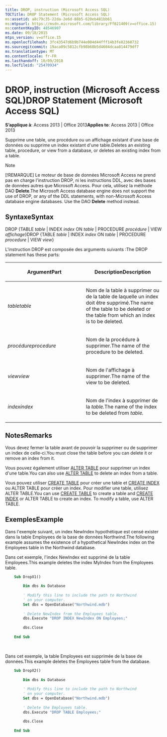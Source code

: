 ```yaml
---
title: DROP, instruction (Microsoft Access SQL)
TOCTitle: DROP Statement (Microsoft Access SQL)
ms:assetid: a8c79c35-22da-2e6d-88b5-620eb481bb61
ms:mtpsurl: https://msdn.microsoft.com/library/Ff821409(v=office.15)
ms:contentKeyID: 48546907
ms.date: 09/18/2015
mtps_version: v=office.15
ms.openlocfilehash: 3fc43547d6b9b744e004d44fff14b3fe82360732
ms.sourcegitcommit: 19aca09c5812cfb98b68b5d4604dcaa814479df7
ms.translationtype: MT
ms.contentlocale: fr-FR
ms.lasthandoff: 10/09/2018
ms.locfileid: "25470934"
---
```

# <a name="drop-statement-microsoft-access-sql"></a><span data-ttu-id="47d8e-102">DROP, instruction (Microsoft Access SQL)</span><span class="sxs-lookup"><span data-stu-id="47d8e-102">DROP Statement (Microsoft Access SQL)</span></span>

<span data-ttu-id="47d8e-103">**S’applique à**: Access 2013 | Office 2013</span><span class="sxs-lookup"><span data-stu-id="47d8e-103">**Applies to**: Access 2013 | Office 2013</span></span>

<span data-ttu-id="47d8e-104">Supprime une table, une procédure ou un affichage existant d'une base de données ou supprime un index existant d'une table.</span><span class="sxs-lookup"><span data-stu-id="47d8e-104">Deletes an existing table, procedure, or view from a database, or deletes an existing index from a table.</span></span>

> [!NOTE]
> <span data-ttu-id="47d8e-p101">[!REMARQUE] Le moteur de base de données Microsoft Access ne prend pas en charge l'instruction DROP, ni les instructions DDL, avec des bases de données autres que Microsoft Access. Pour cela, utilisez la méthode DAO **Delete**.</span><span class="sxs-lookup"><span data-stu-id="47d8e-p101">The Microsoft Access database engine does not support the use of DROP, or any of the DDL statements, with non-Microsoft Access database engine databases. Use the DAO **Delete** method instead.</span></span>

## <a name="syntax"></a><span data-ttu-id="47d8e-107">Syntaxe</span><span class="sxs-lookup"><span data-stu-id="47d8e-107">Syntax</span></span>

<span data-ttu-id="47d8e-108">DROP {TABLE *table* | INDEX *index* ON *table* | PROCEDURE *procédure* | VIEW *affichage*}</span><span class="sxs-lookup"><span data-stu-id="47d8e-108">DROP {TABLE *table* | INDEX *index* ON *table* | PROCEDURE *procedure* | VIEW *view*}</span></span>

<span data-ttu-id="47d8e-109">L'instruction DROP est composée des arguments suivants :</span><span class="sxs-lookup"><span data-stu-id="47d8e-109">The DROP statement has these parts:</span></span>

<table>
<colgroup>
<col style="width: 50%" />
<col style="width: 50%" />
</colgroup>
<thead>
<tr class="header">
<th><p><span data-ttu-id="47d8e-110">Argument</span><span class="sxs-lookup"><span data-stu-id="47d8e-110">Part</span></span></p></th>
<th><p><span data-ttu-id="47d8e-111">Description</span><span class="sxs-lookup"><span data-stu-id="47d8e-111">Description</span></span></p></th>
</tr>
</thead>
<tbody>
<tr class="odd">
<td><p><span data-ttu-id="47d8e-112"><em>table</em></span><span class="sxs-lookup"><span data-stu-id="47d8e-112"><em>table</em></span></span></p></td>
<td><p><span data-ttu-id="47d8e-113">Nom de la table à supprimer ou de la table de laquelle un index doit être supprimé.</span><span class="sxs-lookup"><span data-stu-id="47d8e-113">The name of the table to be deleted or the table from which an index is to be deleted.</span></span></p></td>
</tr>
<tr class="even">
<td><p><span data-ttu-id="47d8e-114"><em>procédure</em></span><span class="sxs-lookup"><span data-stu-id="47d8e-114"><em>procedure</em></span></span></p></td>
<td><p><span data-ttu-id="47d8e-115">Nom de la procédure à supprimer.</span><span class="sxs-lookup"><span data-stu-id="47d8e-115">The name of the procedure to be deleted.</span></span></p></td>
</tr>
<tr class="odd">
<td><p><span data-ttu-id="47d8e-116"><em>view</em></span><span class="sxs-lookup"><span data-stu-id="47d8e-116"><em>view</em></span></span></p></td>
<td><p><span data-ttu-id="47d8e-117">Nom de l'affichage à supprimer.</span><span class="sxs-lookup"><span data-stu-id="47d8e-117">The name of the view to be deleted.</span></span></p></td>
</tr>
<tr class="even">
<td><p><span data-ttu-id="47d8e-118"><em>index</em></span><span class="sxs-lookup"><span data-stu-id="47d8e-118"><em>index</em></span></span></p></td>
<td><p><span data-ttu-id="47d8e-119">Nom de l'index à supprimer de la <em>table.</em></span><span class="sxs-lookup"><span data-stu-id="47d8e-119">The name of the index to be deleted from <em>table.</em></span></span></p></td>
</tr>
</tbody>
</table>


## <a name="remarks"></a><span data-ttu-id="47d8e-120">Notes</span><span class="sxs-lookup"><span data-stu-id="47d8e-120">Remarks</span></span>

<span data-ttu-id="47d8e-121">Vous devez fermer la table avant de pouvoir la supprimer ou de supprimer un index de celle-ci.</span><span class="sxs-lookup"><span data-stu-id="47d8e-121">You must close the table before you can delete it or remove an index from it.</span></span>

<span data-ttu-id="47d8e-122">Vous pouvez également utiliser [ALTER TABLE](alter-table-statement-microsoft-access-sql.md) pour supprimer un index d'une table.</span><span class="sxs-lookup"><span data-stu-id="47d8e-122">You can also use [ALTER TABLE](alter-table-statement-microsoft-access-sql.md) to delete an index from a table.</span></span>

<span data-ttu-id="47d8e-p102">Vous pouvez utiliser [CREATE TABLE](create-table-statement-microsoft-access-sql.md) pour créer une table et [CREATE INDEX](create-index-statement-microsoft-access-sql.md) ou ALTER TABLE pour créer un index. Pour modifier une table, utilisez ALTER TABLE.</span><span class="sxs-lookup"><span data-stu-id="47d8e-p102">You can use [CREATE TABLE](create-table-statement-microsoft-access-sql.md) to create a table and [CREATE INDEX](create-index-statement-microsoft-access-sql.md) or ALTER TABLE to create an index. To modify a table, use ALTER TABLE.</span></span>

## <a name="example"></a><span data-ttu-id="47d8e-125">Exemples</span><span class="sxs-lookup"><span data-stu-id="47d8e-125">Example</span></span>

<span data-ttu-id="47d8e-126">Dans l'exemple suivant, un index NewIndex hypothétique est censé exister dans la table Employees de la base de données Northwind.</span><span class="sxs-lookup"><span data-stu-id="47d8e-126">The following example assumes the existence of a hypothetical NewIndex index on the Employees table in the Northwind database.</span></span>

<span data-ttu-id="47d8e-127">Dans cet exemple, l'index NewIndex est supprimé de la table Employees.</span><span class="sxs-lookup"><span data-stu-id="47d8e-127">This example deletes the index MyIndex from the Employees table.</span></span>

```vb
    Sub DropX1() 
     
        Dim dbs As Database 
     
        ' Modify this line to include the path to Northwind 
        ' on your computer. 
        Set dbs = OpenDatabase("Northwind.mdb") 
     
        ' Delete NewIndex from the Employees table. 
        dbs.Execute "DROP INDEX NewIndex ON Employees;" 
     
        dbs.Close 
     
    End Sub
```

<br/>

<span data-ttu-id="47d8e-128">Dans cet exemple, la table Employees est supprimée de la base de données.</span><span class="sxs-lookup"><span data-stu-id="47d8e-128">This example deletes the Employees table from the database.</span></span>

```vb
    Sub DropX2() 
     
        Dim dbs As Database 
     
        ' Modify this line to include the path to Northwind 
        ' on your computer. 
        Set dbs = OpenDatabase("Northwind.mdb") 
     
        ' Delete the Employees table. 
        dbs.Execute "DROP TABLE Employees;" 
     
        dbs.Close 
     
    End Sub
```
